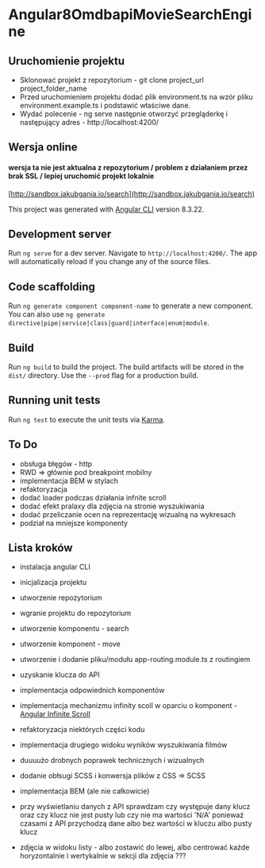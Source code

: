 # Angular8OmdbapiMovieSearchEngine


## Uruchomienie projektu

- Sklonować projekt z repozytorium - git clone project_url project_folder_name
- Przed uruchomieniem projektu dodać plik environment.ts na wzór pliku environment.example.ts i podstawić właściwe dane.
- Wydać polecenie - ng serve następnie otworzyć przegląderkę i następujący adres - http://localhost:4200/


## Wersja online

#### wersja ta nie jest aktualna z repozytorium / problem z działaniem przez brak SSL / lepiej uruchomić projekt lokalnie
[http://sandbox.jakubgania.io/search](http://sandbox.jakubgania.io/search)


This project was generated with [Angular CLI](https://github.com/angular/angular-cli) version 8.3.22.

## Development server

Run `ng serve` for a dev server. Navigate to `http://localhost:4200/`. The app will automatically reload if you change any of the source files.

## Code scaffolding

Run `ng generate component component-name` to generate a new component. You can also use `ng generate directive|pipe|service|class|guard|interface|enum|module`.

## Build

Run `ng build` to build the project. The build artifacts will be stored in the `dist/` directory. Use the `--prod` flag for a production build.

## Running unit tests

Run `ng test` to execute the unit tests via [Karma](https://karma-runner.github.io).

## To Do

- obsługa błęgów - http
- RWD => głównie pod breakpoint mobilny
- implementacja BEM w stylach
- refaktoryzacja
- dodać loader podczas działania infnite scroll
- dodać efekt pralaxy dla zdjęcia na stronie wyszukiwania
- dodać przeliczanie ocen na reprezentację wizualną na wykresach
- podział na mniejsze komponenty

## Lista kroków

- instalacja angular CLI
- inicjalizacja projektu
- utworzenie repozytorium
- wgranie projektu do repozytorium
- utworzenie komponentu - search
- utworzenie komponent - move
- utworzenie i dodanie pliku/modułu app-routing.module.ts z routingiem
- uzyskanie klucza do API
- implementacja odpowiednich komponentów
- implementacja mechanizmu infinity scoll w oparciu o komponent - [Angular Infinite Scroll](https://www.npmjs.com/package/ngx-infinite-scroll)
- refaktoryzacja niektórych części kodu
- implementacja drugiego widoku wyników wyszukiwania filmów
- duuuużo drobnych poprawek technicznych i wizualnych
- dodanie obłsugi SCSS i konwersja plików z CSS => SCSS
- implementacja BEM (ale nie całkowicie)








- przy wyświetlaniu danych z API sprawdzam czy występuje dany klucz oraz czy klucz nie jest pusty lub czy nie ma wartości 'N/A' ponieważ czasami z API  przychodzą dane albo bez wartości w kluczu albo pusty klucz

- zdjęcia w widoku listy - albo zostawić do lewej, albo centrować każde horyzontalnie i wertykalnie w sekcji dla zdjęcia ???
